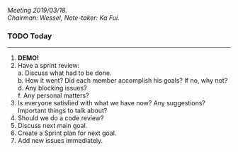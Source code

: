 *Meeting 2019/03/18.  
Chairman: Wessel, Note-taker: Ka Fui.*

### TODO Today

---
1. **DEMO!**
2. Have a sprint review:  
    a. Discuss what had to be done.  
    b. How it went? Did each member accomplish his goals? If no, why not?      
    d. Any blocking issues?  
    f. Any personal matters?
3. Is everyone satisfied with what we have now? Any suggestions? Important things to talk about?  
4. Should we do a code review?
5. Discuss next main goal.
6. Create a Sprint plan for next goal.
7. Add new issues immediately.
